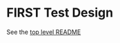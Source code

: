 FIRST Test Design
=================

See the [top level README](https://github.com/emilybache/FIRST-Test-Design-Kata)

